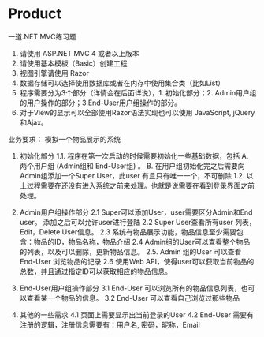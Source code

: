 # Product

一道.NET MVC练习题

1. 请使用 ASP.NET MVC 4 或者以上版本
2. 请使用基本模板（Basic）创建工程
3. 视图引擎请使用 Razor
4. 数据存储可以选择使用数据库或者在内存中使用集合类（比如List）
5. 程序需要分为3个部分（详情会在后面详说），1. 初始化部分；2. Admin用户组的用户操作的部分；3.End-User用户组操作的部分。
6. 对于View的显示可以全部使用Razor语法实现也可以使用 JavaScript, jQuery和Ajax。

业务要求： 模拟一个物品展示的系统
1. 初始化部分
1.1. 程序在第一次启动的时候需要初始化一些基础数据，包括
A. 两个用户组 (Admin组和 End-User组) 。
B. 在用户组初始化完之后需要向Admin组添加一个Super User，此user 有且只有唯一一个，不可删除
1.2. 以上过程需要在还没有进入系统之前来处理。也就是说需要在看到登录界面之前处理。

2. Admin用户组操作部分
2.1 Super可以添加User，user需要区分Admin和End user。 添加之后可以允许user进行登陆
2.2 Super User查看所有user 列表，Edit，Delete User信息。
2.3 系统有物品展示功能，物品信息至少需要包含：物品的ID，物品名称，物品介绍
2.4 Admin组的User可以查看整个物品的列表，以及可以删除，更新物品信息。
2.5. Admin 组的User 可以查看End-User 浏览物品的记录
2.6 使用Web API，使得user可以获取当前物品的总数，并且通过指定ID可以获取相应的物品信息。

3. End-User用户组操作部分
3.1 End-User 可以浏览所有的物品信息列表，也可以查看某一个物品的信息。
3.2 End-User 可以查看自己浏览过那些物品

4. 其他的一些需求
4.1 页面上需要显示出当前登录的User 
4.2 End-User 需要有注册的逻辑，注册信息需要有：用户名, 密码，昵称，Email
